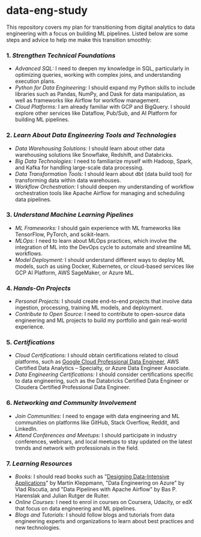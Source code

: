 # data-eng-study
This repository covers my plan for transitioning from digital analytics to data engineering with a focus on building ML pipelines. Listed below are some steps and advice to help me make this transition smoothly:

### 1. *Strengthen Technical Foundations*
- *Advanced SQL:* I need to deepen my knowledge in SQL, particularly in optimizing queries, working with complex joins, and understanding execution plans.
- *Python for Data Engineering:* I should expand my Python skills to include libraries such as Pandas, NumPy, and Dask for data manipulation, as well as frameworks like Airflow for workflow management.
- *Cloud Platforms:* I am already familiar with GCP and BigQuery. I should explore other services like Dataflow, Pub/Sub, and AI Platform for building ML pipelines.

### 2. *Learn About Data Engineering Tools and Technologies*
- *Data Warehousing Solutions:* I should learn about other data warehousing solutions like Snowflake, Redshift, and Databricks.
- *Big Data Technologies:* I need to familiarize myself with Hadoop, Spark, and Kafka for handling large-scale data processing.
- *Data Transformation Tools:* I should learn about dbt (data build tool) for transforming data within data warehouses.
- *Workflow Orchestration:* I should deepen my understanding of workflow orchestration tools like Apache Airflow for managing and scheduling data pipelines.

### 3. *Understand Machine Learning Pipelines*
- *ML Frameworks:* I should gain experience with ML frameworks like TensorFlow, PyTorch, and scikit-learn.
- *MLOps:* I need to learn about MLOps practices, which involve the integration of ML into the DevOps cycle to automate and streamline ML workflows.
- *Model Deployment:* I should understand different ways to deploy ML models, such as using Docker, Kubernetes, or cloud-based services like GCP AI Platform, AWS SageMaker, or Azure ML.

### 4. *Hands-On Projects*
- *Personal Projects:* I should create end-to-end projects that involve data ingestion, processing, training ML models, and deployment.
- *Contribute to Open Source:* I need to contribute to open-source data engineering and ML projects to build my portfolio and gain real-world experience.

### 5. *Certifications*
- *Cloud Certifications:* I should obtain certifications related to cloud platforms, such as [Google Cloud Professional Data Engineer](./Certifications/GCP%20Data%20Engineer/), AWS Certified Data Analytics – Specialty, or Azure Data Engineer Associate.
- *Data Engineering Certifications:* I should consider certifications specific to data engineering, such as the Databricks Certified Data Engineer or Cloudera Certified Professional Data Engineer.

### 6. *Networking and Community Involvement*
- *Join Communities:* I need to engage with data engineering and ML communities on platforms like GitHub, Stack Overflow, Reddit, and LinkedIn.
- *Attend Conferences and Meetups:* I should participate in industry conferences, webinars, and local meetups to stay updated on the latest trends and network with professionals in the field.

### 7. *Learning Resources*
- *Books:* I should read books such as "[Designing Data-Intensive Applications](https://www.amazon.co.uk/Designing-Data-Intensive-Applications-Reliable-Maintainable/dp/1449373321)" by Martin Kleppmann, "Data Engineering on Azure" by Vlad Riscutia, and "Data Pipelines with Apache Airflow" by Bas P. Harenslak and Julian Rutger de Ruiter.
- *Online Courses:* I need to enrol in courses on Coursera, Udacity, or edX that focus on data engineering and ML pipelines.
- *Blogs and Tutorials:* I should follow blogs and tutorials from data engineering experts and organizations to learn about best practices and new technologies.